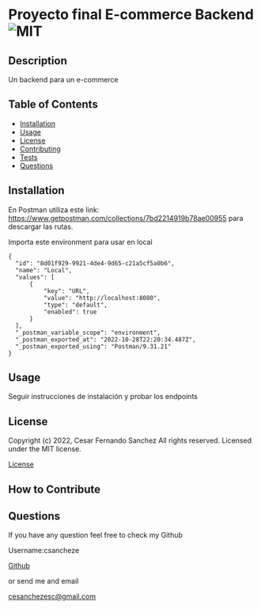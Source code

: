 # Proyecto final E-commerce Backend ![MIT](https://img.shields.io/apm/l/vim-mode?style=plastic)

  ## Description
  
  Un backend para un e-commerce

  
  ## Table of Contents
  
  - [Installation](#installation)
  - [Usage](#usage)
  - [License](#license)
  - [Contributing](#license)
  - [Tests](#license)
  - [Questions](#license)
  
  ## Installation
  
  
En Postman utiliza este link: https://www.getpostman.com/collections/7bd2214919b78ae00955 para descargar las rutas.

Importa este environment para usar en local



  ```
{
	"id": "8d01f929-9921-4de4-9d65-c21a5cf5a0b6",
	"name": "Local",
	"values": [
		{
			"key": "URL",
			"value": "http://localhost:8080",
			"type": "default",
			"enabled": true
		}
	],
	"_postman_variable_scope": "environment",
	"_postman_exported_at": "2022-10-28T22:20:34.487Z",
	"_postman_exported_using": "Postman/9.31.21"
}
  ```

  
  ## Usage
  
  
Seguir instrucciones de instalación y probar los endpoints

  
  
  ## License
  
  
Copyright (c) 2022, Cesar Fernando Sanchez All rights reserved.
Licensed under the MIT license. 

  
  
[License](./MIT_license.txt)

  
  ## How to Contribute
  

  
  ## Questions
  
  If you have any question feel free to check my Github 
  
Username:csancheze
  
[Github](https://github.com/csancheze)

  or send me and email
  
<cesanchezesc@gmail.com>

